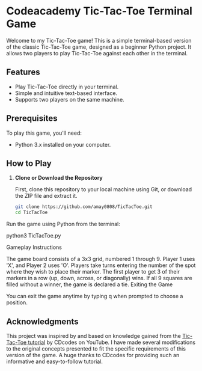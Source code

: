 # Codeacademy Tic-Tac-Toe Terminal Game

Welcome to my Tic-Tac-Toe game! This is a simple terminal-based version of the classic Tic-Tac-Toe game, designed as a beginner Python project. It allows two players to play Tic-Tac-Toe against each other in the terminal.

## Features

- Play Tic-Tac-Toe directly in your terminal.
- Simple and intuitive text-based interface.
- Supports two players on the same machine.

## Prerequisites

To play this game, you'll need:

- Python 3.x installed on your computer.

## How to Play

1. **Clone or Download the Repository**

   First, clone this repository to your local machine using Git, or download the ZIP file and extract it.

   ```bash
   git clone https://github.com/amay0808/TicTacToe.git
   cd TicTacToe
   ```

Run the game using Python from the terminal:

python3 TicTacToe.py

Gameplay Instructions

The game board consists of a 3x3 grid, numbered 1 through 9.
Player 1 uses 'X', and Player 2 uses 'O'.
Players take turns entering the number of the spot where they wish to place their marker.
The first player to get 3 of their markers in a row (up, down, across, or diagonally) wins.
If all 9 squares are filled without a winner, the game is declared a tie.
Exiting the Game

You can exit the game anytime by typing q when prompted to choose a position.

## Acknowledgments

This project was inspired by and based on knowledge gained from the [Tic-Tac-Toe tutorial](https://www.youtube.com/watch?v=Q6CCdCBVypg) by CDcodes on YouTube. I have made several modifications to the original concepts presented to fit the specific requirements of this version of the game. A huge thanks to CDcodes for providing such an informative and easy-to-follow tutorial.
